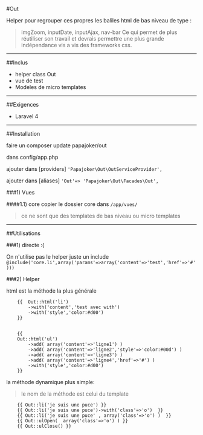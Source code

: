 #Out

Helper pour regrouper ces propres les baliles html de bas niveau de type :
> imgZoom, inputDate, inputAjax, nav-bar
Ce qui permet de plus réutiliser son travail et devrais permettre une plus grande indépendance vis a vis des frameworks css.


-----

##Inclus

* helper class Out
* vue de test
* Modeles de micro templates


-----

##Exigences
- Laravel 4

-----

##Installation 

faire un composer update papajoker/out

dans config/app.php

ajouter dans  [providers]
`'Papajoker\Out\OutServiceProvider',`

ajouter dans  [aliases]
`'Out'=> 'Papajoker\Out\Facades\Out',`


###1) Vues


####1.1) core
 copier le dossier core dans `/app/vues/`
 > ce ne sont que des templates de bas niveau ou micro templates

   

-----

##Utilisations

###1) directe :(

On n'utilise pas le helper juste un include
 `@include('core.li',array('params'=>array('content'=>'test','href'=>'#')))`


###2) Helper



html est la méthode la plus générale

        {{	Out::html('li')
			->with('content','test avec with')
			->with('style','color:#d00')
        }}


        {{
		Out::html('ul')
			->add( array('content'=>'ligne1') )
			->add( array('content'=>'ligne2','style'=>'color:#00d') )
			->add( array('content'=>'ligne3') )
			->add( array('content'=>'ligne4','href'=>'#') )
			->with('style','color:#d00')	
        }}

la méthode dynamique plus simple:
> le nom de la méthode est celui du template

        {{ Out::li('je suis une puce') }}
        {{ Out::li('je suis une puce')->with('class'=>'o')  }}         
        {{ Out::li('je suis une puce' , array('class'=>'o') )  }}        
        {{ Out::ulOpen(  array('class'=>'o') ) }}
        {{ Out::ulClose() }}        